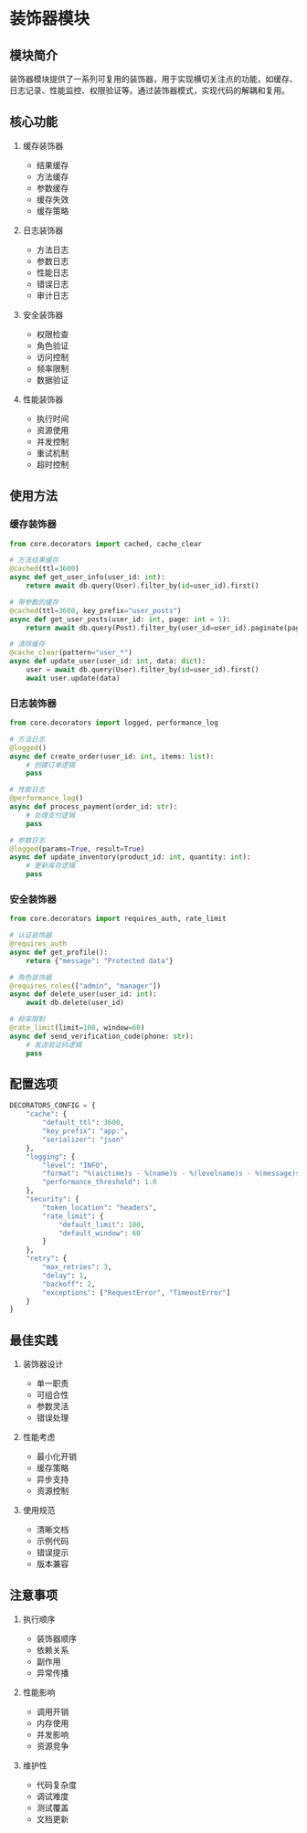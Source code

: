 # 装饰器模块

## 模块简介

装饰器模块提供了一系列可复用的装饰器，用于实现横切关注点的功能，如缓存、日志记录、性能监控、权限验证等。通过装饰器模式，实现代码的解耦和复用。

## 核心功能

1. 缓存装饰器
   - 结果缓存
   - 方法缓存
   - 参数缓存
   - 缓存失效
   - 缓存策略

2. 日志装饰器
   - 方法日志
   - 参数日志
   - 性能日志
   - 错误日志
   - 审计日志

3. 安全装饰器
   - 权限检查
   - 角色验证
   - 访问控制
   - 频率限制
   - 数据验证

4. 性能装饰器
   - 执行时间
   - 资源使用
   - 并发控制
   - 重试机制
   - 超时控制

## 使用方法

### 缓存装饰器

```python
from core.decorators import cached, cache_clear

# 方法结果缓存
@cached(ttl=3600)
async def get_user_info(user_id: int):
    return await db.query(User).filter_by(id=user_id).first()

# 带参数的缓存
@cached(ttl=3600, key_prefix="user_posts")
async def get_user_posts(user_id: int, page: int = 1):
    return await db.query(Post).filter_by(user_id=user_id).paginate(page)

# 清除缓存
@cache_clear(pattern="user_*")
async def update_user(user_id: int, data: dict):
    user = await db.query(User).filter_by(id=user_id).first()
    await user.update(data)
```

### 日志装饰器

```python
from core.decorators import logged, performance_log

# 方法日志
@logged()
async def create_order(user_id: int, items: list):
    # 创建订单逻辑
    pass

# 性能日志
@performance_log()
async def process_payment(order_id: str):
    # 处理支付逻辑
    pass

# 参数日志
@logged(params=True, result=True)
async def update_inventory(product_id: int, quantity: int):
    # 更新库存逻辑
    pass
```

### 安全装饰器

```python
from core.decorators import requires_auth, rate_limit

# 认证装饰器
@requires_auth
async def get_profile():
    return {"message": "Protected data"}

# 角色装饰器
@requires_roles(["admin", "manager"])
async def delete_user(user_id: int):
    await db.delete(user_id)

# 频率限制
@rate_limit(limit=100, window=60)
async def send_verification_code(phone: str):
    # 发送验证码逻辑
    pass
```

## 配置选项

```python
DECORATORS_CONFIG = {
    "cache": {
        "default_ttl": 3600,
        "key_prefix": "app:",
        "serializer": "json"
    },
    "logging": {
        "level": "INFO",
        "format": "%(asctime)s - %(name)s - %(levelname)s - %(message)s",
        "performance_threshold": 1.0
    },
    "security": {
        "token_location": "headers",
        "rate_limit": {
            "default_limit": 100,
            "default_window": 60
        }
    },
    "retry": {
        "max_retries": 3,
        "delay": 1,
        "backoff": 2,
        "exceptions": ["RequestError", "TimeoutError"]
    }
}
```

## 最佳实践

1. 装饰器设计
   - 单一职责
   - 可组合性
   - 参数灵活
   - 错误处理

2. 性能考虑
   - 最小化开销
   - 缓存策略
   - 异步支持
   - 资源控制

3. 使用规范
   - 清晰文档
   - 示例代码
   - 错误提示
   - 版本兼容

## 注意事项

1. 执行顺序
   - 装饰器顺序
   - 依赖关系
   - 副作用
   - 异常传播

2. 性能影响
   - 调用开销
   - 内存使用
   - 并发影响
   - 资源竞争

3. 维护性
   - 代码复杂度
   - 调试难度
   - 测试覆盖
   - 文档更新 